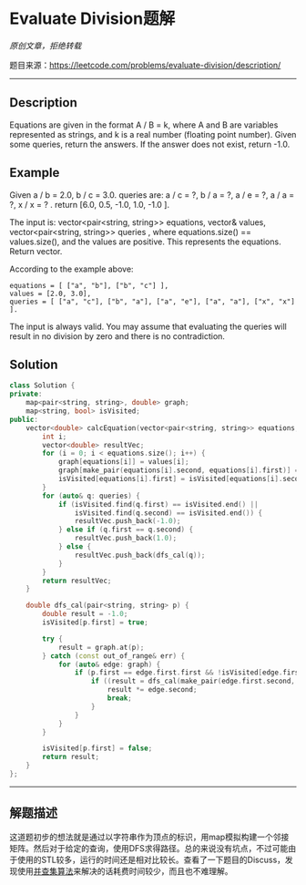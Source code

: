 # Evaluate Division题解

*原创文章，拒绝转载*

题目来源：https://leetcode.com/problems/evaluate-division/description/

------

## Description

Equations are given in the format A / B = k, where A and B are variables represented as strings, and k is a real number (floating point number). Given some queries, return the answers. If the answer does not exist, return -1.0.

## Example

Given a / b = 2.0, b / c = 3.0. 
queries are: a / c = ?, b / a = ?, a / e = ?, a / a = ?, x / x = ? . 
return [6.0, 0.5, -1.0, 1.0, -1.0 ].

The input is: vector<pair<string, string>> equations, vector<double>& values, vector<pair<string, string>> queries , where equations.size() == values.size(), and the values are positive. This represents the equations. Return vector<double>.

According to the example above:

```
equations = [ ["a", "b"], ["b", "c"] ],
values = [2.0, 3.0],
queries = [ ["a", "c"], ["b", "a"], ["a", "e"], ["a", "a"], ["x", "x"] ]. 
```

The input is always valid. You may assume that evaluating the queries will result in no division by zero and there is no contradiction.



## Solution
```cpp
class Solution {
private:
    map<pair<string, string>, double> graph;
    map<string, bool> isVisited;
public:
    vector<double> calcEquation(vector<pair<string, string>> equations, vector<double>& values, vector<pair<string, string>> queries) {        
        int i;
        vector<double> resultVec;
        for (i = 0; i < equations.size(); i++) {
            graph[equations[i]] = values[i];
            graph[make_pair(equations[i].second, equations[i].first)] = 1.0 / values[i];
            isVisited[equations[i].first] = isVisited[equations[i].second] = false;
        }
        for (auto& q: queries) {
            if (isVisited.find(q.first) == isVisited.end() ||
                isVisited.find(q.second) == isVisited.end()) {
                resultVec.push_back(-1.0);
            } else if (q.first == q.second) {
                resultVec.push_back(1.0);
            } else {
                resultVec.push_back(dfs_cal(q));
            }
        }
        return resultVec;
    }

    double dfs_cal(pair<string, string> p) {
        double result = -1.0;
        isVisited[p.first] = true;

        try {
            result = graph.at(p);
        } catch (const out_of_range& err) {
            for (auto& edge: graph) {
                if (p.first == edge.first.first && !isVisited[edge.first.second]) {
                    if ((result = dfs_cal(make_pair(edge.first.second, p.second))) > 0) {
                        result *= edge.second;
                        break;
                    }
                }
            }
        }

        isVisited[p.first] = false;
        return result;
    }
};
```

------

## 解题描述

这道题初步的想法就是通过以字符串作为顶点的标识，用map模拟构建一个邻接矩阵。然后对于给定的查询，使用DFS求得路径。总的来说没有坑点，不过可能由于使用的STL较多，运行的时间还是相对比较长。查看了一下题目的Discuss，发现使用[并查集算法](https://discuss.leetcode.com/topic/58577/0ms-c-union-find-solution-easy-to-understand)来解决的话耗费时间较少，而且也不难理解。

